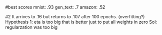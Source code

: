 #best scores
mnist: .93
gen_text: .7
amazon: .52

#2
It arrives to .16 but returns to .107 after 100 epochs. (overfitting?)
Hypothesis 1: eta is too big that is better just to put all weights in zero
Sol: regularzation was too big
